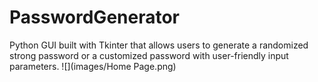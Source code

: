 # PasswordGenerator
Python GUI built with Tkinter that allows users to generate a randomized strong password or a customized password with user-friendly input parameters.
![](images/Home Page.png)
